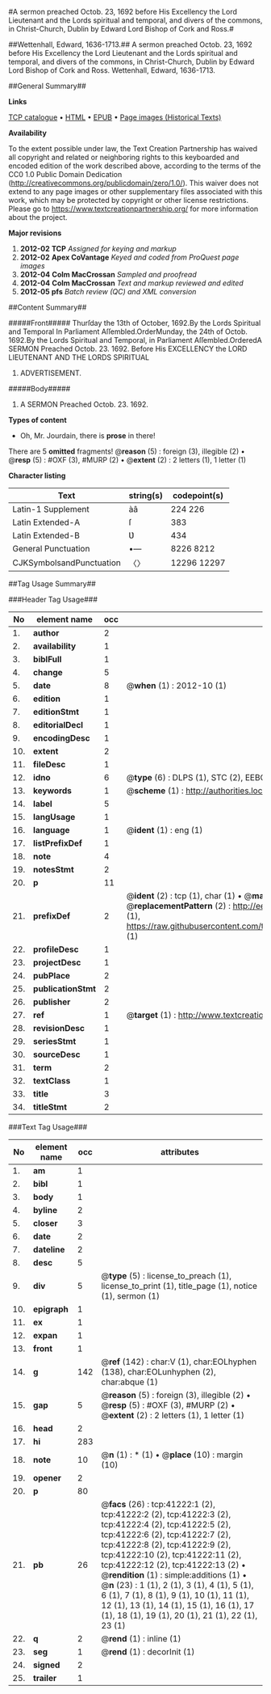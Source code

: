 #A sermon preached Octob. 23, 1692 before His Excellency the Lord Lieutenant and the Lords spiritual and temporal, and divers of the commons, in Christ-Church, Dublin by Edward Lord Bishop of Cork and Ross.#

##Wettenhall, Edward, 1636-1713.##
A sermon preached Octob. 23, 1692 before His Excellency the Lord Lieutenant and the Lords spiritual and temporal, and divers of the commons, in Christ-Church, Dublin by Edward Lord Bishop of Cork and Ross.
Wettenhall, Edward, 1636-1713.

##General Summary##

**Links**

[TCP catalogue](http://www.ota.ox.ac.uk/tcp/)  • 
[HTML](http://tei.it.ox.ac.uk/tcp/Texts-HTML/free/A65/A65560.html)  • 
[EPUB](http://tei.it.ox.ac.uk/tcp/Texts-EPUB/free/A65/A65560.epub) • 
[Page images (Historical Texts)](https://historicaltexts.jisc.ac.uk/eebo-08254325e)

**Availability**

To the extent possible under law, the Text Creation Partnership has waived all copyright and related or neighboring rights to this keyboarded and encoded edition of the work described above, according to the terms of the CC0 1.0 Public Domain Dedication (http://creativecommons.org/publicdomain/zero/1.0/). This waiver does not extend to any page images or other supplementary files associated with this work, which may be protected by copyright or other license restrictions. Please go to https://www.textcreationpartnership.org/ for more information about the project.

**Major revisions**

1. __2012-02__ __TCP__ *Assigned for keying and markup*
1. __2012-02__ __Apex CoVantage__ *Keyed and coded from ProQuest page images*
1. __2012-04__ __Colm MacCrossan__ *Sampled and proofread*
1. __2012-04__ __Colm MacCrossan__ *Text and markup reviewed and edited*
1. __2012-05__ __pfs__ *Batch review (QC) and XML conversion*

##Content Summary##

#####Front#####
Thurſday the 13th of October, 1692.By the Lords Spiritual and Temporal In Parliament Aſſembled.OrderMunday, the 24th of Octob. 1692.By the Lords Spiritual and Temporal, in Parliament Aſſembled.OrderedA SERMON Preached Octob. 23. 1692. Before His EXCELLENCY the LORD LIEUTENANT AND THE LORDS SPIRITUAL
1. ADVERTISEMENT.

#####Body#####

1. A SERMON Preached Octob. 23. 1692.

**Types of content**

  * Oh, Mr. Jourdain, there is **prose** in there!

There are 5 **omitted** fragments! 
 @__reason__ (5) : foreign (3), illegible (2)  •  @__resp__ (5) : #OXF (3), #MURP (2)  •  @__extent__ (2) : 2 letters (1), 1 letter (1)

**Character listing**


|Text|string(s)|codepoint(s)|
|---|---|---|
|Latin-1 Supplement|àâ|224 226|
|Latin Extended-A|ſ|383|
|Latin Extended-B|Ʋ|434|
|General Punctuation|•—|8226 8212|
|CJKSymbolsandPunctuation|〈〉|12296 12297|

##Tag Usage Summary##

###Header Tag Usage###

|No|element name|occ|attributes|
|---|---|---|---|
|1.|__author__|2||
|2.|__availability__|1||
|3.|__biblFull__|1||
|4.|__change__|5||
|5.|__date__|8| @__when__ (1) : 2012-10 (1)|
|6.|__edition__|1||
|7.|__editionStmt__|1||
|8.|__editorialDecl__|1||
|9.|__encodingDesc__|1||
|10.|__extent__|2||
|11.|__fileDesc__|1||
|12.|__idno__|6| @__type__ (6) : DLPS (1), STC (2), EEBO-CITATION (1), OCLC (1), VID (1)|
|13.|__keywords__|1| @__scheme__ (1) : http://authorities.loc.gov/ (1)|
|14.|__label__|5||
|15.|__langUsage__|1||
|16.|__language__|1| @__ident__ (1) : eng (1)|
|17.|__listPrefixDef__|1||
|18.|__note__|4||
|19.|__notesStmt__|2||
|20.|__p__|11||
|21.|__prefixDef__|2| @__ident__ (2) : tcp (1), char (1)  •  @__matchPattern__ (2) : ([0-9\-]+):([0-9IVX]+) (1), (.+) (1)  •  @__replacementPattern__ (2) : http://eebo.chadwyck.com/downloadtiff?vid=$1&page=$2 (1), https://raw.githubusercontent.com/textcreationpartnership/Texts/master/tcpchars.xml#$1 (1)|
|22.|__profileDesc__|1||
|23.|__projectDesc__|1||
|24.|__pubPlace__|2||
|25.|__publicationStmt__|2||
|26.|__publisher__|2||
|27.|__ref__|1| @__target__ (1) : http://www.textcreationpartnership.org/docs/. (1)|
|28.|__revisionDesc__|1||
|29.|__seriesStmt__|1||
|30.|__sourceDesc__|1||
|31.|__term__|2||
|32.|__textClass__|1||
|33.|__title__|3||
|34.|__titleStmt__|2||


###Text Tag Usage###

|No|element name|occ|attributes|
|---|---|---|---|
|1.|__am__|1||
|2.|__bibl__|1||
|3.|__body__|1||
|4.|__byline__|2||
|5.|__closer__|3||
|6.|__date__|2||
|7.|__dateline__|2||
|8.|__desc__|5||
|9.|__div__|5| @__type__ (5) : license_to_preach (1), license_to_print (1), title_page (1), notice (1), sermon (1)|
|10.|__epigraph__|1||
|11.|__ex__|1||
|12.|__expan__|1||
|13.|__front__|1||
|14.|__g__|142| @__ref__ (142) : char:V (1), char:EOLhyphen (138), char:EOLunhyphen (2), char:abque (1)|
|15.|__gap__|5| @__reason__ (5) : foreign (3), illegible (2)  •  @__resp__ (5) : #OXF (3), #MURP (2)  •  @__extent__ (2) : 2 letters (1), 1 letter (1)|
|16.|__head__|2||
|17.|__hi__|283||
|18.|__note__|10| @__n__ (1) : * (1)  •  @__place__ (10) : margin (10)|
|19.|__opener__|2||
|20.|__p__|80||
|21.|__pb__|26| @__facs__ (26) : tcp:41222:1 (2), tcp:41222:2 (2), tcp:41222:3 (2), tcp:41222:4 (2), tcp:41222:5 (2), tcp:41222:6 (2), tcp:41222:7 (2), tcp:41222:8 (2), tcp:41222:9 (2), tcp:41222:10 (2), tcp:41222:11 (2), tcp:41222:12 (2), tcp:41222:13 (2)  •  @__rendition__ (1) : simple:additions (1)  •  @__n__ (23) : 1 (1), 2 (1), 3 (1), 4 (1), 5 (1), 6 (1), 7 (1), 8 (1), 9 (1), 10 (1), 11 (1), 12 (1), 13 (1), 14 (1), 15 (1), 16 (1), 17 (1), 18 (1), 19 (1), 20 (1), 21 (1), 22 (1), 23 (1)|
|22.|__q__|2| @__rend__ (1) : inline (1)|
|23.|__seg__|1| @__rend__ (1) : decorInit (1)|
|24.|__signed__|2||
|25.|__trailer__|1||
